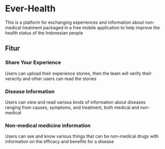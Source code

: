 # Ever-Health

This is a platform for exchanging experiences and information about non-medical treatment packaged in a free mobile application to help improve the health status of the Indonesian people

## Fitur

### Share Your Experience
Users can upload their experience stories, then the team will verify their veracity and other users can read the stories

### Disease Information
Users can view and read various kinds of information about diseases ranging from causes, symptoms, and treatment, both medical and non-medical

### Non-medical medicine information
Users can see and know various things that can be non-medical drugs with information on the efficacy and benefits for a disease
